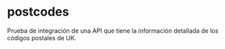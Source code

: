 # postcodes
Prueba de integración de una API  que tiene la información detallada de los códigos postales de UK. 
